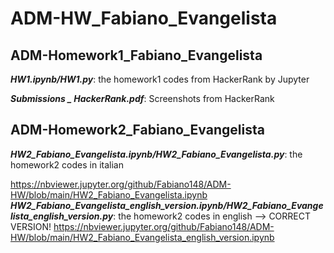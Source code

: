 # ADM-HW_Fabiano_Evangelista

## ADM-Homework1_Fabiano_Evangelista

***HW1.ipynb/HW1.py***: the homework1 codes from HackerRank by Jupyter

***Submissions _ HackerRank.pdf***: Screenshots from HackerRank

## ADM-Homework2_Fabiano_Evangelista
***HW2_Fabiano_Evangelista.ipynb/HW2_Fabiano_Evangelista.py***: the homework2 codes in italian

https://nbviewer.jupyter.org/github/Fabiano148/ADM-HW/blob/main/HW2_Fabiano_Evangelista.ipynb
***HW2_Fabiano_Evangelista_english_version.ipynb/HW2_Fabiano_Evangelista_english_version.py***: the homework2 codes in english --> CORRECT VERSION!
https://nbviewer.jupyter.org/github/Fabiano148/ADM-HW/blob/main/HW2_Fabiano_Evangelista_english_version.ipynb


